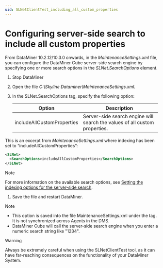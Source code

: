 ```yaml
---
uid: SLNetClientTest_including_all_custom_properties
---
```


# Configuring server-side search to include all custom properties

From DataMiner 10.2.12/10.3.0 onwards, in the *MaintenanceSettings.xml* file, you can configure the DataMiner Cube server-side search engine by specifying one or more search options in the *SLNet.SearchOptions* element.

1. Stop DataMiner

1. Open the file *C:\Skyline Dataminer\MaintenanceSettings.xml*.

1. In the SLNet.SearchOptions tag, specify the following option:

   | **Option** | **Description** |
   |--|--|
   | includeAllCustomProperties | Server-side search engine will search the values of all custom properties. |

This is an excerpt from *MaintenanceSettings.xml* where indexing has been set to “includeAllCustomProperties”:

   ```xml
   <SLNet>
     <SearchOptions>includeAllCustomProperties</SearchOptions>
   </SLNet>
   ```

   > [!NOTE]
   > For more information on the available search options, see [Setting the indexing options for the server-side search](xref:Setting_the_indexing_options_for_the_server-side_search).

1. Save the file and restart DataMiner.

> [!NOTE]
>
> - This option is saved into the file MaintenanceSettings.xml under the <SLNet> tag. It is not synchronized across Agents in the DMS.
> - DataMiner Cube will call the server-side search engine when you enter a numeric search string like "1234".

> [!WARNING]
> Always be extremely careful when using the SLNetClientTest tool, as it can have far-reaching consequences on the functionality of your DataMiner System.
